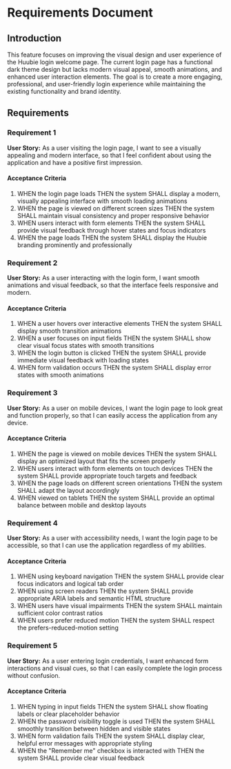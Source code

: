 # Requirements Document

## Introduction

This feature focuses on improving the visual design and user experience of the Huubie login welcome page. The current login page has a functional dark theme design but lacks modern visual appeal, smooth animations, and enhanced user interaction elements. The goal is to create a more engaging, professional, and user-friendly login experience while maintaining the existing functionality and brand identity.

## Requirements

### Requirement 1

**User Story:** As a user visiting the login page, I want to see a visually appealing and modern interface, so that I feel confident about using the application and have a positive first impression.

#### Acceptance Criteria

1. WHEN the login page loads THEN the system SHALL display a modern, visually appealing interface with smooth loading animations
2. WHEN the page is viewed on different screen sizes THEN the system SHALL maintain visual consistency and proper responsive behavior
3. WHEN users interact with form elements THEN the system SHALL provide visual feedback through hover states and focus indicators
4. WHEN the page loads THEN the system SHALL display the Huubie branding prominently and professionally

### Requirement 2

**User Story:** As a user interacting with the login form, I want smooth animations and visual feedback, so that the interface feels responsive and modern.

#### Acceptance Criteria

1. WHEN a user hovers over interactive elements THEN the system SHALL display smooth transition animations
2. WHEN a user focuses on input fields THEN the system SHALL show clear visual focus states with smooth transitions
3. WHEN the login button is clicked THEN the system SHALL provide immediate visual feedback with loading states
4. WHEN form validation occurs THEN the system SHALL display error states with smooth animations

### Requirement 3

**User Story:** As a user on mobile devices, I want the login page to look great and function properly, so that I can easily access the application from any device.

#### Acceptance Criteria

1. WHEN the page is viewed on mobile devices THEN the system SHALL display an optimized layout that fits the screen properly
2. WHEN users interact with form elements on touch devices THEN the system SHALL provide appropriate touch targets and feedback
3. WHEN the page loads on different screen orientations THEN the system SHALL adapt the layout accordingly
4. WHEN viewed on tablets THEN the system SHALL provide an optimal balance between mobile and desktop layouts

### Requirement 4

**User Story:** As a user with accessibility needs, I want the login page to be accessible, so that I can use the application regardless of my abilities.

#### Acceptance Criteria

1. WHEN using keyboard navigation THEN the system SHALL provide clear focus indicators and logical tab order
2. WHEN using screen readers THEN the system SHALL provide appropriate ARIA labels and semantic HTML structure
3. WHEN users have visual impairments THEN the system SHALL maintain sufficient color contrast ratios
4. WHEN users prefer reduced motion THEN the system SHALL respect the prefers-reduced-motion setting

### Requirement 5

**User Story:** As a user entering login credentials, I want enhanced form interactions and visual cues, so that I can easily complete the login process without confusion.

#### Acceptance Criteria

1. WHEN typing in input fields THEN the system SHALL show floating labels or clear placeholder behavior
2. WHEN the password visibility toggle is used THEN the system SHALL smoothly transition between hidden and visible states
3. WHEN form validation fails THEN the system SHALL display clear, helpful error messages with appropriate styling
4. WHEN the "Remember me" checkbox is interacted with THEN the system SHALL provide clear visual feedback